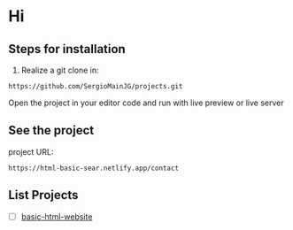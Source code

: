 # Hi

## Steps for installation

1. Realize a git clone in:

```code
https://github.com/SergioMainJG/projects.git
```

Open the project in your editor code and run with live preview or live server

## See the project

project URL:

```code
https://html-basic-sear.netlify.app/contact
```

## List Projects

- [ ] [basic-html-website](https://roadmap.sh/projects/basic-html-website)
